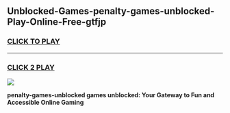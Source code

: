 
## Unblocked-Games-penalty-games-unblocked-Play-Online-Free-gtfjp
<h3>
<a href="https://premium76.site?title=penalty-games-unblocked&ref=26A">CLICK TO PLAY</a></h3>
<hr>

<h3>
<a href="https://premium76.site?title=penalty-games-unblocked&ref=26A">CLICK 2 PLAY</a>
  
</h3>

<a href="https://premium76.site?title=penalty-games-unblocked&ref=26A"><img src="https://clearcache.store/games.png"></a>


**penalty-games-unblocked games unblocked: Your Gateway to Fun and Accessible Online Gaming**
